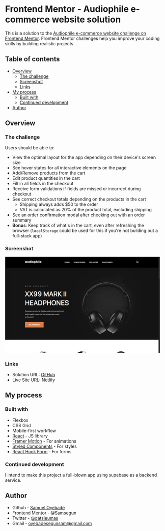 # Frontend Mentor - Audiophile e-commerce website solution

This is a solution to the [Audiophile e-commerce website challenge on Frontend Mentor](https://www.frontendmentor.io/challenges/audiophile-ecommerce-website-C8cuSd_wx). Frontend Mentor challenges help you improve your coding skills by building realistic projects.

## Table of contents

-   [Overview](#overview)
    -   [The challenge](#the-challenge)
    -   [Screenshot](#screenshot)
    -   [Links](#links)
-   [My process](#my-process)
    -   [Built with](#built-with)
    -   [Continued development](#continued-development)
-   [Author](#author)

## Overview

### The challenge

Users should be able to:

-   View the optimal layout for the app depending on their device's screen size
-   See hover states for all interactive elements on the page
-   Add/Remove products from the cart
-   Edit product quantities in the cart
-   Fill in all fields in the checkout
-   Receive form validations if fields are missed or incorrect during checkout
-   See correct checkout totals depending on the products in the cart
    -   Shipping always adds $50 to the order
    -   VAT is calculated as 20% of the product total, excluding shipping
-   See an order confirmation modal after checking out with an order summary
-   **Bonus**: Keep track of what's in the cart, even after refreshing the browser (`localStorage` could be used for this if you're not building out a full-stack app)

### Screenshot

![screenshot](./src/audiophile-scrrenshot.png)

### Links

-   Solution URL: [GitHub](https://github.com/Samsegun/audiophile)
-   Live Site URL: [Netlify](https://samsegun-audiophile.netlify.app/)

## My process

### Built with

-   Flexbox
-   CSS Grid
-   Mobile-first workflow
-   [React](https://reactjs.org/) - JS library
-   [Framer Motion](https://www.framer.com/motion/) - For animations
-   [Styled Components](https://styled-components.com/) - For styles
-   [React Hook Form](https://react-hook-form.com/) - For forms

### Continued development

I intend to make this project a full-blown app using supabase as a backend service.

## Author

-   Github - [Samuel Oyebade](https://github.com/Samsegun/)
-   Frontend Mentor - [@Samsegun](https://www.frontendmentor.io/profile/Samsegun)
-   Twitter - [@datsleumas](https://www.twitter.com/datsleumas)
-   Gmail - [oyebadesegunsam@gmail.com](oyebadesegunsam@gmail.com)
